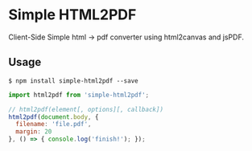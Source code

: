 # Simple HTML2PDF
Client-Side Simple html -> pdf converter using html2canvas and jsPDF.

## Usage
```shell
$ npm install simple-html2pdf --save
```

```js
import html2pdf from 'simple-html2pdf';

// html2pdf(element[, options][, callback])
html2pdf(document.body, {
  filename: 'file.pdf',
  margin: 20
}, () => { console.log('finish!'); });
```